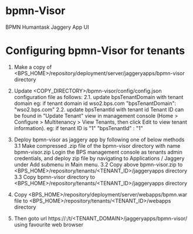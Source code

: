 bpmn-Visor
==============

BPMN Humantask Jaggery App UI

Configuring bpmn-Visor for tenants
===============================================

1. Make a copy of  <BPS_HOME>/repository/deployment/server/jaggeryapps/bpmn-visor directory
2. Update <COPY_DIRECTORY>/bpmn-visor/config/config.json configuration file as follows:
        2.1. update bpsTenantDomain with tenant domain
            eg: if tenant domain id wso2.bps.com
                "bpsTenantDomain": "wso2.bps.com"
        2.2. update bpsTenantId with tenant id
                Tenant ID can be found in "Update Tenant" view in management console (Home > Configure > Multitenancy > View Tenants,
                then click Edit to view tenant information).
            eg: if tenant ID is "1"
                "bpsTenantId" : "1"

3. Deploy bpmn-visor as jaggery app by following one of below methods
    3.1 Make compressed .zip file of the bpmn-visor directory with name bpmn-visor.zip
        Login the BPS management console as tenants admin credentials, and deploy zip file by navigating to Applications / Jaggery
        under Add submenu in Main menu.
    3.2 Copy above bpmn-visor.zip to <BPS_HOME>/repository/tenants/<TENANT_ID>/jaggeryapps directory
    3.3 Copy bpmn-visor directory to <BPS_HOME>/repository/tenants/<TENANT_ID>/jaggeryapps directory

4. Copy <BPS_HOME>/repository/deployment/server/webapps/bpmn.war file to <BPS_HOME>/repository/tenants/<TENANT_ID>/webapps directory

5. Then goto url https://<HOST>:<PORT>/t/<TENANT_DOMAIN>/jaggeryapps/bpmn-visor/ using favourite web browser
